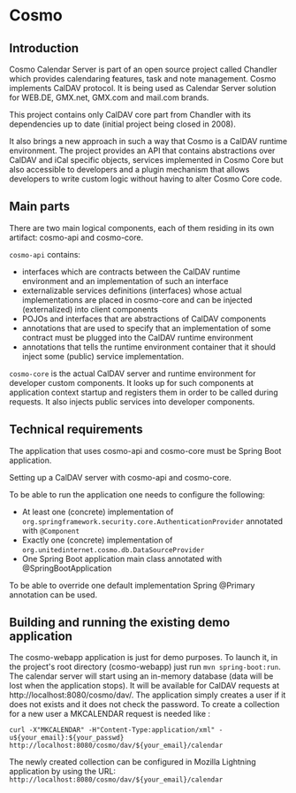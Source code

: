 # Cosmo

## Introduction	

Cosmo Calendar Server is part of an open source project called Chandler which provides calendaring features,
task and note management. Cosmo implements CalDAV protocol. 
It is being used as Calendar Server solution for WEB.DE, GMX.net, GMX.com and mail.com brands. 

This project contains only CalDAV core part from Chandler with its dependencies up to date 
(initial project being closed in 2008).

It also brings a new approach in such a way that Cosmo is a CalDAV runtime environment. The project provides an API
that contains abstractions over CalDAV and iCal specific objects, services implemented in Cosmo Core but also accessible
to developers and a plugin mechanism that allows developers to write custom logic without having to alter Cosmo Core code.


## Main parts

There are two main logical components, each of them residing in its own artifact: cosmo-api and cosmo-core.

 ``cosmo-api`` contains:

 - interfaces which are contracts between the CalDAV runtime environment
   and an implementation of such an interface
 - externalizable services definitions (interfaces) whose actual implementations are placed in cosmo-core and can be injected (externalized) into client components
 - POJOs and interfaces that are abstractions of CalDAV components
 - annotations that are used to specify that an implementation of some contract must be plugged into the CalDAV runtime environment
 - annotations that tells the runtime environment container that it should inject some (public) service implementation.


``cosmo-core`` is the actual CalDAV server and runtime environment for developer custom components. It looks up for such components at 
application context startup and registers them in order to be called during requests. 
It also injects public services into developer components.


## Technical requirements

The application that uses cosmo-api and cosmo-core must be Spring Boot application.

Setting up a CalDAV server with cosmo-api and cosmo-core.

To be able to run the application one needs to configure the following:
 * At least one (concrete) implementation of ``org.springframework.security.core.AuthenticationProvider`` annotated with ``@Component`` 
 * Exactly one (concrete) implementation of ``org.unitedinternet.cosmo.db.DataSourceProvider``
 * One Spring Boot application main class annotated with @SpringBootApplication

To be able to override one default implementation Spring @Primary annotation can be used.


## Building and running the existing demo application

The cosmo-webapp application is just for demo purposes.
To launch it, in the project's root directory (cosmo-webapp) just run ``mvn spring-boot:run``.
The calendar server will start using an in-memory database (data will be lost when the application stops).
It will be available for CalDAV requests at http://localhost:8080/cosmo/dav/.
The application simply creates a user if it does not exists and it does not check the password.
To create a collection for a new user a MKCALENDAR request is needed like :

`curl -X"MKCALENDAR" -H"Content-Type:application/xml" -u${your_email}:${your_passwd} http://localhost:8080/cosmo/dav/${your_email}/calendar`

The newly created collection can be configured in Mozilla Lightning application by using the URL: `http://localhost:8080/cosmo/dav/${your_email}/calendar`



